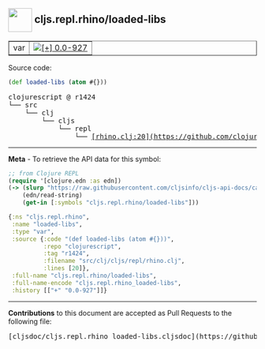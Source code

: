## <img width="48px" valign="middle" src="http://i.imgur.com/Hi20huC.png"> cljs.repl.rhino/loaded-libs

 <table border="1">
<tr>

<td>var</td>
<td><a href="https://github.com/cljsinfo/cljs-api-docs/tree/0.0-927"><img valign="middle" alt="[+] 0.0-927" src="https://img.shields.io/badge/+-0.0--927-lightgrey.svg"></a> </td>
</tr>
</table>






Source code:

```clj
(def loaded-libs (atom #{}))
```

 <pre>
clojurescript @ r1424
└── src
    └── clj
        └── cljs
            └── repl
                └── <ins>[rhino.clj:20](https://github.com/clojure/clojurescript/blob/r1424/src/clj/cljs/repl/rhino.clj#L20)</ins>
</pre>


---

__Meta__ - To retrieve the API data for this symbol:

```clj
;; from Clojure REPL
(require '[clojure.edn :as edn])
(-> (slurp "https://raw.githubusercontent.com/cljsinfo/cljs-api-docs/catalog/cljs-api.edn")
    (edn/read-string)
    (get-in [:symbols "cljs.repl.rhino/loaded-libs"]))
```

```clj
{:ns "cljs.repl.rhino",
 :name "loaded-libs",
 :type "var",
 :source {:code "(def loaded-libs (atom #{}))",
          :repo "clojurescript",
          :tag "r1424",
          :filename "src/clj/cljs/repl/rhino.clj",
          :lines [20]},
 :full-name "cljs.repl.rhino/loaded-libs",
 :full-name-encode "cljs.repl.rhino_loaded-libs",
 :history [["+" "0.0-927"]]}

```

---

__Contributions__ to this document are accepted as Pull Requests to the following file:

 <pre>
[cljsdoc/cljs.repl.rhino_loaded-libs.cljsdoc](https://github.com/cljsinfo/cljs-api-docs/blob/master/cljsdoc/cljs.repl.rhino_loaded-libs.cljsdoc)
</pre>

